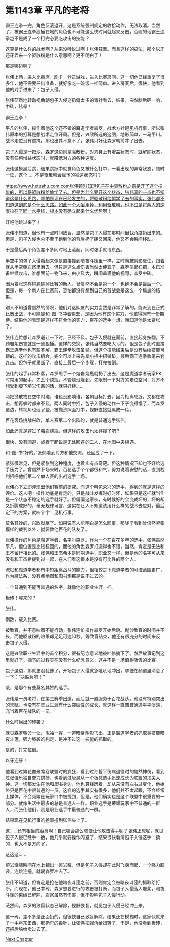 # 第1143章 平凡的老将

霸王连拳一完，角色反滚退开，这是系统强制规定的收拾动作，无法取消。当然了，被霸王连拳狠捶在地的角色也不可能这么快时间就起来反击，否则的话霸王连拳岂不是成了一个打完必要吃攻击的技能？

这算是什么样的战术啊？从来没听说过啊！张伟狂晕。而且这样的搞法，那个以牙还牙弄来一个驱散粉是什么意思啊？更不明白了！

那是哪边啊？

张伟上场，进入比赛席，刷卡，登录游戏，进入比赛房间。这一切他已经重复了很多年，他不需要任何准备，就好像吃一碗饭一样简单。进入房间后，很快，他看到他的对手进来了：包子入侵。

张伟茫然地转动视角朝包子入侵这扔偏太多的毒针看去，结果，突然脑后砰一响，中砖，眩晕！

霸王连拳！

平凡的张伟，操作着他这个还不错的魔道学者森罗。战术方针是见机行事，所以张伟原本的打算是想战术走位开局。但是，兴欣所选的这图，地形简单，一马平川。战术走位没有遮掩，那也出其不意不了，张伟只好让森罗朝前冲了出去。

包子入侵是一把沙，森罗这边则是驱散粉。对方身上有增益状态时，就解除状态，没有任何增益状态时，就降低对方的各种速度。

张伟这摸黑后跳，结果跳跃中就觉角色又被什么打中，一看出现的异常状态，顿时一怔，这个……不是驱散粉会赋予的减速状态吗？

https://www.hetushu.com.com张伟顿时知道包子在中驱散粉之前是开了这个技能的，所以将驱散粉给偷学了去。但是为什么要开这个状态，张伟真的一点也不知道这是什么思路，哪怕是现在已经发生的，将驱散粉给偷学了去的事实，张伟都不知道这到底是个什么思路。如此一个大招用掉，利用驱散粉，也不过是将两人的速度拉在了同一水平线，根本没有确立起来什么优势啊！

好吧他跳过来了！

张伟不知道，但他有一点时间致盲，显然是包子入侵在那时间里找角度扔出来的。但是，包子入侵也总不至于跑到他的背后扔了砖又回来，他又不会瞬间移动。

于是最后两个角色差不多同时地上滚起，同时张手就甩东西。

半空中的包子入侵看起来像是直接撞到暗夜斗篷里一样，立时就被阴影缠住，跟着就从半空朝岩浆里落去。但只是这么点伤害当然太便宜了，森罗举起扫把，本已准备继续攻击，谁想面前一物飞来，由小及大，瞬间盖满他的视野，森罗中砖。

因为紧张这样尴尬输掉比赛的新人，曾信然不会是第一个，也绝不会是最后一个。但是，每一个新人在比赛前，恐怕都没有想到自己的首战会是这么一个尴尬的结果。

别人不知道曾信然的情况，他们对这队友的实力当然是非常了解的。能派到在正式比赛出战，不可能是和-图-书冲着输去，是因为他有这个实力，他值得拥有一份期待。结果他的表现是这样不符合他的实力，百花的选手一想，就知道他是太紧张了。

张伟连忙想让森罗避让一下时，已经不及。包子入侵就在面前，直接起身按翻，不顾岩浆伤害就是一通狠捶。这样的交换，张伟当然要吃大亏的。但是包子此时直接霸王连拳他也有些不解。霸王连拳攻击虽猛，但这个技能结束后是没有后续技能可跟的。这样的攻击机会，完全可以上来先拿小招中招铺垫，最后霸王连拳收尾来套连击。但包子就果断了，直接上最后一个步骤，打完拉倒。

张伟的起手非常朴素，森罗甩手一个熔岩烧瓶就扔了出去，这是魔道学者玩家PK时常用的起手，先丢个烧瓶，不管烧没烧到，先限制一下对方的走位空间，对方不想受到脚下熔岩伤害的话，就只好绕……

两把抛散物在空中对碰，谁也没影响谁，各朝目标打去。因为相离较近，又都在攻击，想再躲时都来不及，两人同时中招，包子入侵的动作一下子变得慢了，而森罗这边，转视角也迟了些，被抛沙照面打中，视野直接就黑成一片。

百花客场挑战兴欣，单人赛第二个出阵的，就是普通选手张伟。

如此还真是避过了熔岩烧瓶，但这样的攻击也太莽撞了吧？

很快，没有回避，或者干脆说是无处回避的二人，在地图中央相遇。

和-图-书“好的。”张伟看到对方和他交流，还回应了一下。

紧张很常见，但是紧张到这种程度，也着实有点奇葩。但这种情况下却也不好给选手压力了。曾信然下场来时，百花选手个个都很和气，努力说着安慰的话，直到裁判招呼他们第二个单人赛的出战选手上场。

张伟心下立即浮现出他们赛前的研究。而这个叫包荣兴的选手，得到的就是这样的评价。这人吧！操作功底是肯定的，只是战斗发挥时好时坏，如果只是这样就当作是一个状态不稳定的选手就好了。但偏偏这家伙，有时候好的会变成坏的，坏的却又折腾成好的，毫无规律可言，这实在让人不知道该用什么样的战术去应对，最后定下的方案，就四个字：见机行事。

莫名其妙的，兴欣就赢了。如果说有人能明白是怎么回事，那除了看到曾信然紧张模样的裁判以外，就要数他百花的队友了。

张伟操作的角色是魔道学者，名字叫森罗。作为一个在百花多年的选手，张伟虽然平凡，但位置是比较稳固的，而他的角色森罗打造得也不错，当然，肯定是无法和王不留行相比的。张伟和王杰希本是同期选手，职业又一样，但是他的名字可从来没有和王杰希提到过一起，在人们看这根本是没有可比性的两个人。

流氓和魔道学者都有中短距离战斗的能力，但相较之下魔道学者的可控范围更广，作为魔法系，没有点地图和图书炮那是说不过去的。

一个普通到不能再普通的名字，就像他的职业生涯一样。

板砖！哪来的？

张伟。

倒数，载入比赛。

被致盲，并不意味着不能行动，张伟连忙操作森罗开始后跳。抛沙致盲的时间并不长，而他驱散粉的效果却足足可达10秒。等致盲结束，他还有很充分的时间来反击包子入侵。

这是兴欣职业生涯中的首个积分，很有纪念意义地被叶修摘下了。然后故事记到这里就好了，摘下的过程实在没有什么纪念意义，这并不是一场值得骄傲的比赛。

包子这边，那就更没犹豫了，开场包子入侵就急吼吼地冲出，顺便在频道里消息了一下：“决胜负吧！”

哦，是那个有些莫名其妙的选手。

张伟是一员老将，在第三赛季出道，而后就一直服务于百花战队。他没有特别突出的天赋，也没有在职业生涯有什么突破性的成长，就这样一直普普通通平平淡淡，充当着百花战队的一员。

什么时候出的砖袭？

就见森罗朝旁一让，甩袖一挥，一道暗紫阴影飞出，正是魔道学者的抓取类技能暗夜斗篷，强力膝袭的判定，是冲不过这一技能的抓取的。

是的，打完拉倒。

以牙还牙！

他看到过繁花血景席卷联盟时的疯狂，看到过孙哲平伤病退役时的黯然神伤，看到过张佳乐独自奋力拼搏，也看到过唐昊从一个板凳选手迅速成长为联盟的顶尖大神。这一切都发生在他和*图*书身边，他也算经历着，却从来没有左右过变化，他始终只是百花中很普通的一员。这样的选手其实有很多，他们并不太起眼，不会经常上媒体，不会频繁在玩家口中被提到，但是，他们确实也是这个联盟中很重要的一部分。就像生活中最多的总是普通人一样。职业选手是荣耀玩家中不普通的一群人，而张伟他们，则是职业选手中最普通的一群。

结果现在见机行事的差事撞到张伟头上了。

这……还有相当的距离啊！自己哪会那么随便让他攻击得手呢？张伟正想呢，就见包子入侵已经手一抬，他几乎就要操作闪避了，结果很快看清包子入侵这手一扬的，也太不是方向了。

这这这……

熔岩烧瓶瞬间在地上铺出一摊岩浆，但是包子入侵却在此时飞身而起，一个强力膝袭，连跳连撞，就朝森罗冲去了。

张伟不知道，但肯定是抢在他暗夜斗篷之前，否则肯定会被暗夜斗篷的抓取给打断。而现在，他已中砖，森罗想要进行的攻击被打断，而包子入侵落入岩浆，暗夜斗篷的束缚已解除，岩浆虽然有伤害，但不影响包子入侵行动。

茫然间，森罗的致盲状态已解除，视野恢复，就见包子入侵已经冲上来。

这一砖，差不多是正面扔的，但很快自己致盲解除，结果还在模糊时，这家伙就来了一手声东击西，那扔歪的毒针，让张伟把视角给扭转了，于是，他没看到板砖，还把后脑给卖过去了。



[Next Chapter](%E7%AC%AC1144%E7%AB%A0%20%E4%BB%93%E4%BF%83%E7%9A%84%E6%A0%B8%E5%BF%83.md)